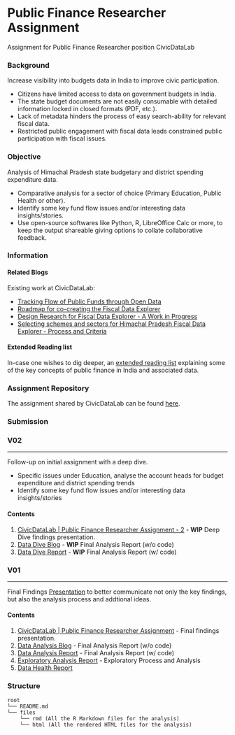 # Public Finance Researcher Assignment
Assignment for Public Finance Researcher position CivicDataLab

### **Background**

Increase visibility into budgets data in India to improve civic participation.

* Citizens have limited access to data on government budgets in India.
* The state budget documents are not easily consumable with detailed information locked in closed formats (PDF, etc.).
* Lack of metadata hinders the process of easy search-ability for relevant fiscal data.
* Restricted public engagement with fiscal data leads constrained public participation with fiscal issues.

### **Objective**

Analysis of Himachal Pradesh state budgetary and district spending expenditure data.

* Comparative analysis for a sector of choice (Primary Education, Public Health or other).
* Identify some key fund flow issues and/or interesting data insights/stories.
* Use open-source softwares like Python, R, LibreOffice Calc or more, to keep the output shareable giving options to collate collaborative feedback.

### **Information**

#### **Related Blogs**

Existing work at CivicDataLab:

* [Tracking Flow of Public Funds through Open Data](https://medium.com/civicdatalab/tracking-flow-of-public-funds-through-open-data-1ace0e5b6163)
* [Roadmap for co-creating the Fiscal Data Explorer](https://medium.com/civicdatalab/roadmap-for-co-creating-the-fiscal-data-explorer-79818a53728f)
* [Design Research for Fiscal Data Explorer - A Work in Progress](https://medium.com/civicdatalab/design-research-for-fiscal-data-explorer-a-work-in-progress-43a07275b1c1)
* [Selecting schemes and sectors for Himachal Pradesh Fiscal Data Explorer - Process and Criteria](https://blog.openbudgetsindia.org/selecting-schemes-and-sectors-for-himachal-fiscal-data-explorer-process-and-criteria-de711f578166)

#### **Extended Reading list**

In-case one wishes to dig deeper, an [extended reading list](https://docs.google.com/document/d/1WYHy_7FLYI84XvXzcW277sqY2oA59zQFAcvbCVbJcR8/edit) explaining some of the key concepts of public finance in India and associated data.

### **Assignment Repository**

The assignment shared by CivicDataLab can be found [here](https://gitlab.civicdatalab.in/civicdatalab/public-finance-research-assignment/).

### **Submission**

### **V02**

---

Follow-up on initial assignment with a deep dive.
* Specific issues under Education, analyse the account heads for budget expenditure and district spending trends
* Identify some key fund flow issues and/or interesting data insights/stories

#### **Contents**

1. [CivicDataLab | Public Finance Researcher Assignment - 2](https://docs.google.com/presentation/d/1IUyCREZvqchcusFGbzyvi2kXhLzIoGgw17ywrebyjx4/edit?usp=sharing) - **WIP** Deep Dive findings presentation.
2. [Data Dive Blog](https://github.com/TheDataAreClean/public-finance-researcher-assignment/blob/master/files/html/deep_dive_blog.html) - **WIP** Final Analysis Report (w/o code)
3. [Data Dive Report](https://github.com/TheDataAreClean/public-finance-researcher-assignment/blob/master/files/html/deep_dive_report.html) - **WIP** Final Analysis Report (w/ code)

### **V01**

---

Final Findings [Presentation](https://docs.google.com/presentation/d/17HV_MKCJfzeP8RKrPK-cFHwmTtSsxULCD_j7Dz21WrU/edit?usp=sharing) to better communicate not only the key findings, but also the analysis process and addtional ideas.

#### **Contents**

1. [CivicDataLab | Public Finance Researcher Assignment](https://docs.google.com/presentation/d/17HV_MKCJfzeP8RKrPK-cFHwmTtSsxULCD_j7Dz21WrU/edit?usp=sharing) - Final findings presentation.
2. [Data Analysis Blog](https://github.com/TheDataAreClean/public-finance-researcher-assignment/blob/master/files/html/data_analysis_blog.html) - Final Analysis Report (w/o code)
3. [Data Analysis Report](https://github.com/TheDataAreClean/public-finance-researcher-assignment/blob/master/files/html/data_analysis_report.html) - Final Analysis Report (w/ code)
4. [Exploratory Analysis Report](https://github.com/TheDataAreClean/public-finance-researcher-assignment/blob/master/files/html/exploratory_analysis_report.html) - Exploratory Process and Analysis
5. [Data Health Report](https://github.com/TheDataAreClean/public-finance-researcher-assignment/blob/master/files/html/data_analysis_report.html)

### **Structure**

```
root
└── README.md
└── files
    └── rmd (All the R Markdown files for the analysis)
    └── html (All the rendered HTML files for the analysis)
```
